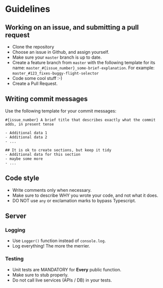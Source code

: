 # Guidelines

## Working on an issue, and submitting a pull request
- Clone the repository
- Choose an issue in Github, and assign yourself.
- Make sure your `master` branch is up to date.
- Create a feature branch from `master` with the following template for its name:
  `master_#{issue_number}_some-brief-explanation`. For example: `master_#123_fixes-buggy-flight-selector`
- Code some cool stuff :-)
- Create a Pull Request.

## Writing commit messages
Use the following template for your commit messages:
```
#{issue_number} A brief title that describes exactly what the commit adds, in present tense

- Additional data 1
- Additional data 2
- ...

## It is ok to create sections, but keep it tidy
- Additional data for this section
- maybe some more
- ...
```

## Code style
- Write comments only when necessary.
- Make sure to describe WHY you wrote your code, and not what it does.
- DO NOT use `any` or exclamation marks to bypass Typescript.

## Server
### Logging
- Use `Logger()` function instead of `console.log`.
- Log everything! The more the merrier.

### Testing
- Unit tests are MANDATORY for __Every__ public function.
- Make sure to stub properly.
- Do not call live services (APIs / DB) in your tests. 

